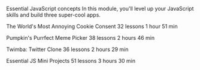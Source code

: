 Essential JavaScript concepts
In this module, you'll level up your JavaScript skills and build three super-cool apps.

The World's Most Annoying Cookie Consent
32 lessons
1 hour 51 min


Pumpkin's Purrfect Meme Picker
38 lessons
2 hours 46 min


Twimba: Twitter Clone
36 lessons
2 hours 29 min


Essential JS Mini Projects
51 lessons
3 hours 30 min